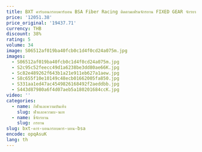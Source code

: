```yaml
---
title: BXT คาร์บอนกรอบคาร์บอน BSA Fiber Racing ติดตามเฟรมจักรยาน FIXED GEAR จักรยานกรอบ 120*9 มม.ด้านหลังตะขอจักรยานอะไหล่
price: '12051.38'
price_original: '19437.71'
currency: THB
discount: 38%
rating: 5
volume: 34
image: S06512af019ba40fcb0c1d4f0cd24a075m.jpg
images:
  - S06512af019ba40fcb0c1d4f0cd24a075m.jpg
  - S2c95c52feecc49d1a6238be3dd80ae66K.jpg
  - Sc82e489262f643b1a21e911eb627a1aew.jpg
  - S8c655f10e10149c48ecb01662005fa850.jpg
  - S331aa1ed47ac4549826168492f2aeddbb.jpg
  - S443d87980a6f4d07aeb5a180201684ccK.jpg
video: ''
categories:
  - name: กีฬาและความบันเทิง
    slug: ฬาและความบ-นเท
  - name: ขี่จักรยาน
    slug: กรยาน
slug: bxt-คาร-บอนกรอบคาร-บอน-bsa
encode: opqAsuK
lang: th
---
```

  